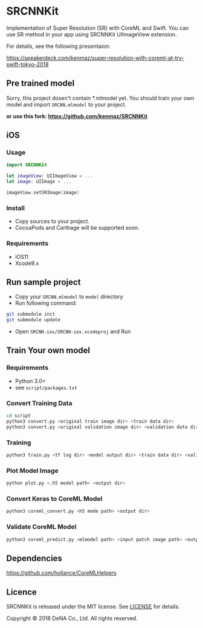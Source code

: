 # SRCNNKit
Implementation of Super Resolution (SR) with CoreML and Swift. You can use SR method in your app using SRCNNKit UIImageView extension.

For details, see the following presentaion:

https://speakerdeck.com/kenmaz/super-resolution-with-coreml-at-try-swift-tokyo-2018

## Pre trained model

Sorry, this project dosen't contain *.mlmodel yet. You should train your own model and import `SRCNN.mlmodel` to your project.

__or use this fork: https://github.com/kenmaz/SRCNNKit__


## iOS

### Usage

```swift
import SRCNNKit

let imageView: UIImageView = ...
let image: UIImage = ...

imageView.setSRImage(image)
```

### Install
- Copy sources to your project.
- CocoaPods and Carthage will be supported soon.

### Requirements
- iOS11
- Xcode9.x

## Run sample project
- Copy your `SRCNN.mlmodel` to `model` directory
- Run following command:
```bash
git submodule init
git submodule update
```
- Open `SRCNN-ios/SRCNN-ios.xcodeproj` and Run

## Train Your own model

### Requirements
- Python 3.0+
- see `script/packages.txt`

### Convert Training Data

```bash
cd script
python3 convert.py <original train image dir> <train data dir>
python3 convert.py <original validation image dir> <validation data dir>
```

### Training
```bash
python3 train.py <tf log dir> <model output dir> <train data dir> <validation data dir>

```
### Plot Model Image
```bash
python plot.py <.h5 model path> <output dir>
```

### Convert Keras to CoreML Model
```bash
python3 coreml_convert.py <h5 mode path> <output dir>
```

### Validate CoreML Model
```bash
python3 coreml_predict.py <mlmodel path> <input patch image path> <output patch image path>
```

## Dependencies
https://github.com/hollance/CoreMLHelpers

## Licence
SRCNNKit is released under the MIT license. See [LICENSE](TBD) for details.

Copyright © 2018 DeNA Co., Ltd. All rights reserved.
